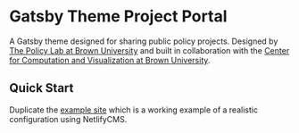 # Gatsby Theme Project Portal

A Gatsby theme designed for sharing public policy projects. Designed by
[The Policy Lab at Brown University](https://thepolicylab.brown.edu) and built in collaboration 
with the [Center for Computation and Visualization at Brown University](https://ccv.brown.edu).


## Quick Start

Duplicate the 
[example site](https://github.com/thepolicylab-projectportals/project-portal-theme/tree/main/packages/example-site)
which is a working example of a realistic configuration using NetlifyCMS.
